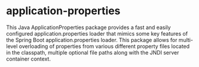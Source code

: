 # application-properties
This Java ApplicationProperties package provides a fast and easily configured application.properties loader that mimics some key features of the Spring Boot application.properties loader. This package allows for multi-level overloading of properties from various different property files located in the classpath, multiple optional file paths along with the JNDI server container context.
